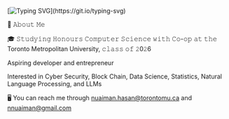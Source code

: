 [![Typing SVG](https://readme-typing-svg.demolab.com?font=Fira+Code&pause=1000&width=435&lines=Hi%2C+I%E2%80%99m+Nuaiman+Hasan;+aka+%40nothing015!!)](https://git.io/typing-svg)

📖 𝙰𝚋𝚘𝚞𝚝 𝙼𝚎

🎓 𝚂𝚝𝚞𝚍𝚢𝚒𝚗𝚐 𝙷𝚘𝚗𝚘𝚞𝚛𝚜 𝙲𝚘𝚖𝚙𝚞𝚝𝚎𝚛 𝚂𝚌𝚒𝚎𝚗𝚌𝚎 𝚠𝚒𝚝𝚑 𝙲𝚘-𝚘𝚙 𝚊𝚝 𝚝𝚑𝚎 Toronto Metropolitan University, 𝚌𝚕𝚊𝚜𝚜 𝚘𝚏 𝟸0𝟸6

Aspiring developer and entrepreneur

Interested in Cyber Security, Block Chain, Data Science, Statistics, Natural Language Processing, and LLMs

🖥 You can reach me through nuaiman.hasan@torontomu.ca and nnuaiman@gmail.com
